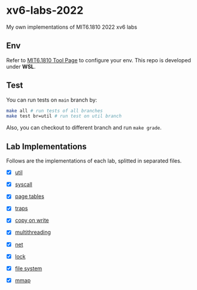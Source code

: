 # xv6-labs-2022
My own implementations of MIT6.1810 2022 xv6 labs

## Env
Refer to [MIT6.1810 Tool Page](https://pdos.csail.mit.edu/6.S081/2022/tools.html) to configure your env.
This repo is developed under **WSL**.

## Test
You can run tests on `main` branch by:
```sh
make all # run tests of all branches
make test br=util # run test on util branch
```

Also, you can checkout to different branch and run `make grade`.

## Lab Implementations
Follows are the implementations of each lab, splitted in separated files.

* [x] [util](./util.md)
* [x] [syscall](./syscall.md)
* [x] [page tables](./pagetable.md)
* [x] [traps](./traps.md)
* [x] [copy on write](./cow.md)
* [x] [multithreading](./thread.md)
* [x] [net](./net.md)
* [x] [lock](./lock.md)
* [x] [file system](./fs.md)
* [x] [mmap](./mmap.md)

